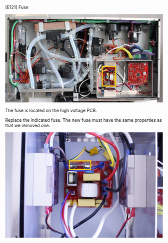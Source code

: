 \[E121\] Fuse

<img src="./E121 - Fuse//media/image2.jpg" style="width:6.26042in;height:2.94792in" />

The fuse is located on the high voltage PCB.

Replace the indicated fuse. The new fuse must have the same properties
as that we removed one.

<img src="./E121 - Fuse//media/image1.jpg" style="width:6.26042in;height:3.52083in" />
